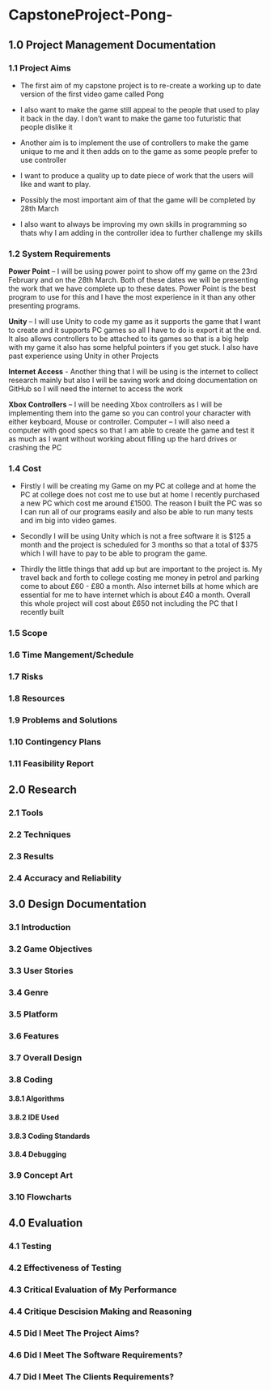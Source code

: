 # CapstoneProject-Pong-

## 1.0 Project Management Documentation

### 1.1 Project Aims
* The first aim of my capstone project is to re-create a working up to date version of the first video game called Pong
  
* I also want to make the game still appeal to the people that used to play it back in the day. I don’t want to make the game too   futuristic that people dislike it
  
* Another aim is to implement the use of controllers to make the game unique to me and it then adds on to the game as some people prefer to use controller
  
* I want to produce a quality up to date piece of work that the users will like and want to play.  

* Possibly the most important aim of that the game will be completed by 28th March

* I also want to always be improving my own skills in programming so thats why I am adding in the controller idea to further challenge my skills

### 1.2 System Requirements
**Power Point** – I will be using power point to show off my game on the 23rd February and on the 28th March. Both of these dates we will be presenting the work that we have complete up to these dates. Power Point is the best program to use for this and I have the most experience in it than any other presenting programs.

**Unity** – I will use Unity to code my game as it supports the game that I want to create and it supports PC games so all I have to do is export it at the end. It also allows controllers to be attached to its games so that is a big help with my game it also has some helpful pointers if you get stuck. I also have past experience using Unity in other Projects

**Internet Access** - Another thing that I will be using is the internet to collect research mainly but also I will be saving work and doing documentation on GitHub so I will need the internet to access the work  

**Xbox Controllers** – I will be needing Xbox controllers as I will be implementing them into the game so you can control your character with either keyboard, Mouse or controller. 
Computer – I will also need a computer with good specs so that I am able to create the game and test it as much as I want without working about filling up the hard drives or crashing the PC

### 1.4 Cost
* Firstly I will be creating my Game on my PC at college and at home the PC at college does not cost me to use but at home I recently purchased a new PC which cost me around £1500. The reason I built the PC was so I can run all of our programs easily and also be able to run many tests and im big into video games.

* Secondly I will be using Unity which is not a free software it is $125 a month and the project is scheduled for 3 months so that a total of $375 which I will have to pay to be able to program the game. 

* Thirdly the little things that add up but are important to the project is. My travel back and forth to college costing me money in petrol and parking come to about £60 - £80 a month. Also internet bills at home which are essential for me to have internet which is about £40 a month.
Overall this whole project will cost about £650 not including the PC that I recently built 

### 1.5 Scope 

### 1.6 Time Mangement/Schedule 

### 1.7 Risks

### 1.8 Resources

### 1.9 Problems and Solutions

### 1.10 Contingency Plans

### 1.11 Feasibility Report

## 2.0 Research

### 2.1 Tools

### 2.2 Techniques

### 2.3 Results

### 2.4 Accuracy and Reliability

## 3.0 Design Documentation

### 3.1 Introduction

### 3.2 Game Objectives

### 3.3 User Stories

### 3.4 Genre

### 3.5 Platform 

### 3.6 Features

### 3.7 Overall Design

### 3.8 Coding 

#### 3.8.1 Algorithms

#### 3.8.2 IDE Used 

#### 3.8.3 Coding Standards

#### 3.8.4 Debugging 

### 3.9 Concept Art

### 3.10 Flowcharts

## 4.0 Evaluation 

### 4.1 Testing

### 4.2 Effectiveness of Testing

### 4.3 Critical Evaluation of My Performance

### 4.4 Critique Descision Making and Reasoning

### 4.5 Did I Meet The Project Aims?

### 4.6 Did I Meet The Software Requirements?

### 4.7 Did I Meet The Clients Requirements?
